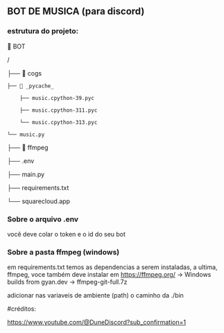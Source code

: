 ## BOT DE MUSICA (para discord)

### estrutura do projeto:

📁 BOT

/

├── 📁 cogs

    ├── 📁 _pycache_

        ├── music.cpython-39.pyc

        ├── music.cpython-311.pyc

        └── music.cpython-313.pyc

    └── music.py

├── 📁 ffmpeg

├── .env

├── main.py

├── requirements.txt

└── squarecloud.app

### Sobre o arquivo .env

você deve colar o token e o id do seu bot

### Sobre a pasta ffmpeg (windows)

em requirements.txt temos as dependencias a serem instaladas, a ultima, ffmpeg, voce também deve instalar em https://ffmpeg.org/  -> Windows builds from gyan.dev  ->  ffmpeg-git-full.7z

adicionar nas variaveis de ambiente (path) o caminho da ./bin

#créditos:

https://www.youtube.com/@DuneDiscord?sub_confirmation=1